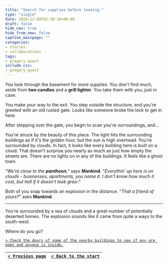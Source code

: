 ```yaml
---
title: "Search for supplies before leaving."
type: "single"
date: 2019-12-09T03:30:10+00:00
draft: false
hide_nav: true
hide_from_new: false
caption_mainpage: ""
categories:
- stories
- collaborations
tags:
- gregory-quest
include_css:
- gregory_quest
---
```


You look through the basement for more supplies. You don't find much, aside from **two candles** and a **grill lighter**. You take them with you, just in case.

You make your way to the exit. You step outside the structure, and you're greeted with an old rusted gate. Looks like someone broke the lock to get in here.

After stepping over the gate, you begin to scan you're surroundings, and…

You're struck by the beauty of this place. The light hits the surrounding buildings as if it's the golden hour, but the sun is high overhead. You're surrounded by clouds. In fact, it looks like every building here is built on a cloud. That doesn't surprise you nearly as much as just how empty the streets are. There are no lights on in any of the buildings. It feels like a ghost town.

"*We're close to the **pantheon**,*" says **Mankind**. "*Everythin' up here is on clouds - businesses, apartments, you name it. I don't know how much it cost, but hell if it doesn't look grea-*"

Both of you snap towards an explosion in the distance. "*That a friend of yours?*" asks **Mankind**.

---

You're surrounded by a sea of clouds and a great number of potentially deserted homes. The explosion sounds like it came from quite a ways to the south-west.

Where do you go?

[``> Check the doors of some of the nearby buildings to see if any are open and anyone is inside.``](../37)

|[``< Previous page``](../35)|[``< Back to the start``](../)|
|---|---|